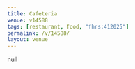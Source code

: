 ```yaml
---
title: Cafeteria
venue: v14588
tags: [restaurant, food, "fhrs:412025"]
permalink: /v/14588/
layout: venue
---
```

null